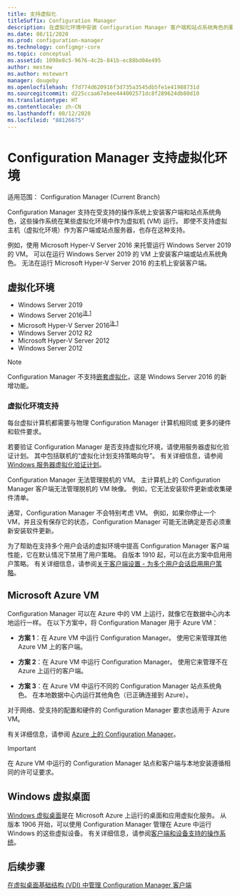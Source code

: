 ```yaml
---
title: 支持虚拟化
titleSuffix: Configuration Manager
description: 在虚拟化环境中安装 Configuration Manager 客户端和站点系统角色的要求。
ms.date: 08/11/2020
ms.prod: configuration-manager
ms.technology: configmgr-core
ms.topic: conceptual
ms.assetid: 1098e8c5-9676-4c2b-841b-ec88bd04e495
author: mestew
ms.author: mstewart
manager: dougeby
ms.openlocfilehash: f7d774d620916f3d735a3545db5fe1e41988731d
ms.sourcegitcommit: d225ccaa67ebee444002571dc8f289624db80d10
ms.translationtype: HT
ms.contentlocale: zh-CN
ms.lasthandoff: 08/12/2020
ms.locfileid: "88126675"
---
```

# <a name="support-for-virtualization-environments-with-configuration-manager"></a>Configuration Manager 支持虚拟化环境

适用范围：  Configuration Manager (Current Branch)

Configuration Manager 支持在受支持的操作系统上安装客户端和站点系统角色，这些操作系统在某些虚拟化环境中作为虚拟机 (VM) 运行。 即使不支持虚拟主机（虚拟化环境）作为客户端或站点服务器，也存在这种支持。

例如，使用 Microsoft Hyper-V Server 2016 来托管运行 Windows Server 2019 的 VM。 可以在运行 Windows Server 2019 的 VM 上安装客户端或站点系统角色。 无法在运行 Microsoft Hyper-V Server 2016 的主机上安装客户端。

## <a name="virtualization-environments"></a>虚拟化环境

- Windows Server 2019  
- Windows Server 2016<sup>[注 1](#bkmk_note1)</sup>  
- Microsoft Hyper-V Server 2016<sup>[注 1](#bkmk_note1)</sup>  
- Windows Server 2012 R2  
- Microsoft Hyper-V Server 2012  
- Windows Server 2012  

<a name="bkmk_note1"></a>

> [!NOTE]
> Configuration Manager 不支持[嵌套虚拟化](https://docs.microsoft.com/windows-server/virtualization/hyper-v/What-s-new-in-Hyper-V-on-Windows#nested-virtualization-new)，这是 Windows Server 2016 的新增功能。

### <a name="virtualization-environment-support"></a>虚拟化环境支持

每台虚拟计算机都需要与物理 Configuration Manager 计算机相同或 更多的硬件和软件要求。

若要验证 Configuration Manager 是否支持虚拟化环境，请使用服务器虚拟化验证计划。 其中包括联机的“虚拟化计划支持策略向导”。 有关详细信息，请参阅 [Windows 服务器虚拟化验证计划](https://www.windowsservercatalog.com/svvp.aspx)。

Configuration Manager 无法管理脱机的 VM。 主计算机上的 Configuration Manager 客户端无法管理脱机的 VM 映像。 例如，它无法安装软件更新或收集硬件清单。

通常，Configuration Manager 不会特别考虑 VM。 例如，如果你停止一个 VM，并且没有保存它的状态，Configuration Manager 可能无法确定是否必须重新安装软件更新。

为了帮助在支持多个用户会话的虚拟环境中提高 Configuration Manager 客户端性能，它在默认情况下禁用了用户策略。 自版本 1910 起，可以在此方案中启用用户策略。 有关详细信息，请参阅[关于客户端设置 - 为多个用户会话启用用户策略](../../clients/deploy/about-client-settings.md#enable-user-policy-for-multiple-user-sessions)。

## <a name="microsoft-azure-vms"></a><a name="bkmk_Azure"></a> Microsoft Azure VM

Configuration Manager 可以在 Azure 中的 VM 上运行，就像它在数据中心内本地运行一样。 在以下方案中，将 Configuration Manager 用于 Azure VM：

- **方案 1**：在 Azure VM 中运行 Configuration Manager。 使用它来管理其他 Azure VM 上的客户端。

- **方案 2**：在 Azure VM 中运行 Configuration Manager。 使用它来管理不在 Azure 上运行的客户端。

- **方案 3**：在 Azure VM 中运行不同的 Configuration Manager 站点系统角色。 在本地数据中心内运行其他角色（已正确连接到 Azure）。

对于网络、受支持的配置和硬件的 Configuration Manager 要求也适用于 Azure VM。

有关详细信息，请参阅 [Azure 上的 Configuration Manager](../../understand/configuration-manager-on-azure.md)。

> [!IMPORTANT]
> 在 Azure VM 中运行的 Configuration Manager 站点和客户端与本地安装遵循相同的许可证要求。

## <a name="windows-virtual-desktop"></a>Windows 虚拟桌面

[Windows 虚拟桌面](https://docs.microsoft.com/azure/virtual-desktop/)是在 Microsoft Azure 上运行的桌面和应用虚拟化服务。 从版本 1906 开始，可以使用 Configuration Manager 管理在 Azure 中运行 Windows 的这些虚拟设备。 有关详细信息，请参阅[客户端和设备支持的操作系统](supported-operating-systems-for-clients-and-devices.md#windows-virtual-desktop)。

## <a name="next-steps"></a>后续步骤

[在虚拟桌面基础结构 (VDI) 中管理 Configuration Manager 客户端](../../clients/deploy/plan/considerations-for-managing-clients-in-a-vdi.md)